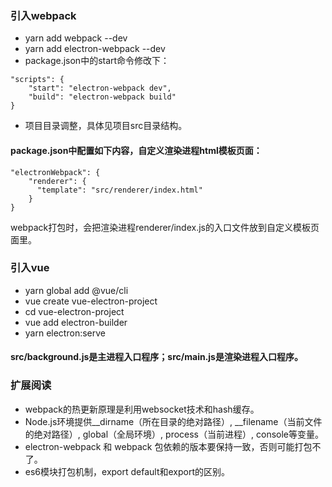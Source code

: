 
### 引入webpack

- yarn add webpack --dev
- yarn add electron-webpack --dev
- package.json中的start命令修改下：

```
"scripts": {
    "start": "electron-webpack dev",
    "build": "electron-webpack build"
}
```
- 项目目录调整，具体见项目src目录结构。

#### package.json中配置如下内容，自定义渲染进程html模板页面：

```
"electronWebpack": {
    "renderer": {
      "template": "src/renderer/index.html"
    }
}
```

webpack打包时，会把渲染进程renderer/index.js的入口文件放到自定义模板页面里。

### 引入vue

- yarn global add @vue/cli
- vue create vue-electron-project
- cd vue-electron-project
- vue add electron-builder
- yarn electron:serve

#### src/background.js是主进程入口程序；src/main.js是渲染进程入口程序。


### 扩展阅读

- webpack的热更新原理是利用websocket技术和hash缓存。
- Node.js环境提供__dirname（所在目录的绝对路径）, __filename（当前文件的绝对路径）, global（全局环境）, process（当前进程）, console等变量。
- electron-webpack 和 webpack 包依赖的版本要保持一致，否则可能打包不了。
- es6模块打包机制，export default和export的区别。
